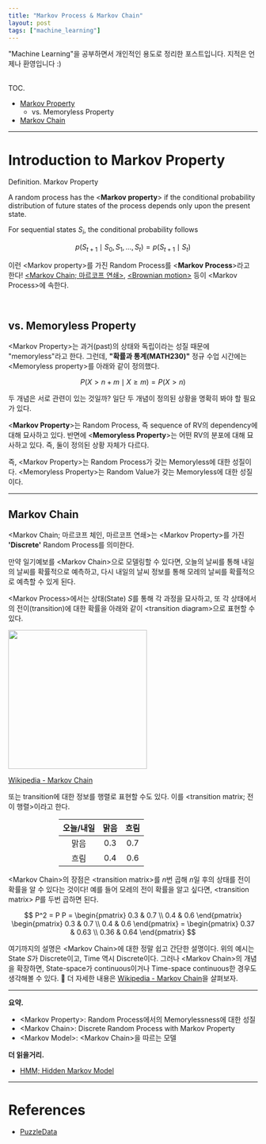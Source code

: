 ```yaml
---
title: "Markov Process & Markov Chain"
layout: post
tags: ["machine_learning"]
---
```



"Machine Learning"을 공부하면서 개인적인 용도로 정리한 포스트입니다. 지적은 언제나 환영입니다 :)

<br><span class="statement-title">TOC.</span><br>

- [Markov Property](#introduction-to-markov-property)
  - vs. Memoryless Property
- [Markov Chain](#markov-chain)

<hr/>

# Introduction to Markov Property

<div class="definition" markdown="1">

<span class="statement-title">Definition.</span> Markov Property<br>

A random process has the \<**Markov property**\> if the conditional probability distribution of future states of the process depends only upon the present state.

For sequential states $S_i$, the conditional probability follows 

$$
p(S_{t+1} \mid S_0, S_1, \dots, S_t) = p(S_{t+1} \mid S_t)
$$

</div>

이런 \<Markov property\>를 가진 Random Process를 \<**Markov Process**\>라고 한다! [\<Markov Chain; 마르코프 연쇄\>](https://en.wikipedia.org/wiki/Markov_chain), [\<Brownian motion\>](https://en.wikipedia.org/wiki/Brownian_motion) 등이 \<Markov Process\>에 속한다.

<br/>

## vs. Memoryless Property

\<Markov Property\>는 과거(past)의 상태와 독립이라는 성질 때문에 "memoryless"라고 한다. 그런데, **"확률과 통계(MATH230)"** 정규 수업 시간에는 \<Memoryless property\>를 아래와 같이 정의했다.

$$
P(X > n + m \mid X \ge m) = P(X > n)
$$

두 개념은 서로 관련이 있는 것일까? 일단 두 개념이 정의된 상황을 명확히 봐야 할 필요가 있다.

\<**Markov Property**\>는 Random Process, 즉 sequence of RV의 dependency에 대해 묘사하고 있다. 반면에 \<**Memoryless Property**\>는 어떤 RV의 분포에 대해 묘사하고 있다. 즉, 둘이 정의된 상황 자체가 다르다.

즉, <span class="half_HL">\<Markov Property\>는 Random Process가 갖는 Memoryless에 대한 성질</span>이다. <span class="half_HL">\<Memoryless Property\>는 Random Value가 갖는 Memoryless에 대한 성질</span>이다.

<hr/>

## Markov Chain

\<Markov Chain; 마르코프 체인, 마르코프 연쇄\>는 \<Markov Property\>를 가진 **'Discrete'** Random Process를 의미한다.

만약 일기예보를 \<Markov Chain\>으로 모델링할 수 있다면, 오늘의 날씨를 통해 내일의 날씨를 확률적으로 예측하고, 다시 내일의 날씨 정보를 통해 모레의 날씨를 확률적으로 예측할 수 있게 된다.

\<Markov Process\>에서는 상태(State) $S$를 통해 각 과정을 묘사하고, 또 각 상태에서의 전이(transition)에 대한 확률을 아래와 같이 \<transition diagram\>으로 표현할 수 있다.

<div class="img-wrapper">
  <img src="https://upload.wikimedia.org/wikipedia/commons/thumb/2/2b/Markovkate_01.svg/330px-Markovkate_01.svg.png" width="280px">
  <p><a href="https://en.wikipedia.org/wiki/Markov_chain">Wikipedia - Markov Chain</a></p>
</div>

또는 transition에 대한 정보를 행렬로 표현할 수도 있다. 이를 \<transition matrix; 전이 행렬\>이라고 한다.

<div style="width: 300px; margin: 0 auto" markdown="1">

|오늘/내일|맑음|흐림|
|:-------:|:--:|:--:|
|맑음|0.3|0.7|
|흐림|0.4|0.6|

</div>

\<Markov Chain\>의 장점은 <span class="half_HL">\<transition matrix\>를 $n$번 곱해 $n$일 후의 상태를 전이 확률을 알 수 있다</span>는 것이다! 예를 들어 모레의 전이 확률을 알고 싶다면, \<transition matrix\> $P$를 두번 곱하면 된다.

$$
P^2 = P P = \begin{pmatrix}
  0.3 & 0.7 \\
  0.4 & 0.6
\end{pmatrix} \begin{pmatrix}
  0.3 & 0.7 \\
  0.4 & 0.6
\end{pmatrix}
= \begin{pmatrix}
  0.37 & 0.63 \\
  0.36 & 0.64
\end{pmatrix}
$$

여기까지의 설명은 \<Markov Chain\>에 대한 정말 쉽고 간단한 설명이다. 위의 예시는 State $S$가 Discrete이고, Time 역시 Discrete이다. 그러나 \<Markov Chain\>의 개념을 확장하면, State-space가 continuous이거나 Time-space continuous한 경우도 생각해볼 수 있다. 🤩 더 자세한 내용은 [Wikipedia - Markov Chain](https://en.wikipedia.org/wiki/Markov_chain#Types_of_Markov_chains)을 살펴보자.


<hr/>

**요약.**

- \<Markov Property\>: Random Process에서의 Memorylessness에 대한 성질
- \<Markov Chain\>: Discrete Random Process with Markov Property
- \<Markov Model\>: \<Markov Chain\>을 따르는 모델


**더 읽을거리.**

- [HMM; Hidden Markov Model](https://en.wikipedia.org/wiki/Hidden_Markov_model)

<hr/>

# References

- [PuzzleData](https://www.puzzledata.com/blog190423/)